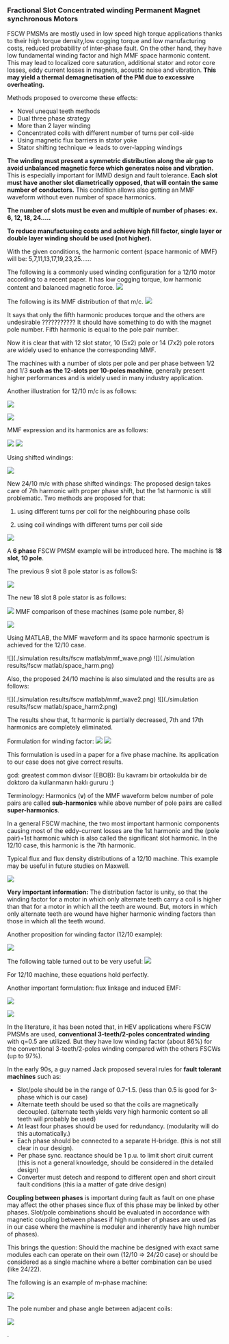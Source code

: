 ### Fractional Slot Concentrated winding Permanent Magnet synchronous Motors

FSCW PMSMs are mostly used in low speed high torque applications thanks to their high torque density,low cogging torque and low manufacturing costs, reduced probability of inter-phase fault.
On the other hand, they have low fundamental winding factor and high MMF space harmonic content. This may lead to localized core saturation, additional stator and rotor core losses, eddy current losses in magnets, acoustic noise and vibration. **This may yield a thermal demagnetisation of the PM due to excessive overheating.**

Methods proposed to overcome these effects:
* Novel unequal teeth methods
* Dual three phase strategy
* More than 2 layer winding
* Concentrated coils with different number of turns per coil-side
* Using magnetic flux barriers in stator yoke
* Stator shifting technique => leads to over-lapping windings

**The winding must present a symmetric distribution along the air gap to avoid unbalanced magnetic force which generates noise and vibration.** This is especially important for IMMD design and fault tolerance.
**Each slot must have another slot diametrically opposed, that will contain the same number of conductors.** This condition allows also getting an MMF waveform without even number of space harmonics.

**The number of slots must be even and multiple of number of phases: ex. 6, 12, 18, 24.....**

**To reduce manufactueing costs and achieve high fill factor, single layer or double layer winding should be used (not higher).**

With the given conditions, the harmonic content (space harmonic of MMF) will be: 5,7,11,13,17,19,23,25......

The following is a commonly used winding configuration for a 12/10 motor according to a recent paper. It has low cogging torque, low harmonic content and balanced magnetic force.
![](./newimages/12s10p.png)

The following is its MMF distribution of that m/c.
![](./newimages/mmfdist.png)

It says that only the fifth harmonic produces torque and the others are undesirable ???????????
It should have something to do with the magnet pole number. Fifth harmonic is equal to the pole pair number.

Now it is clear that with 12 slot stator, 10 (5x2) pole or 14 (7x2) pole rotors are widely used to enhance the corresponding MMF.



The machines with a number of slots per pole and per phase between 1/2 and 1/3 **such as the 12-slots per 10-poles machine**, generally present higher performances and is widely used in many industry application.

Another illustration for 12/10 m/c is as follows:

![](./newimages/12s10p2.png)

![](./newimages/12s10p3.png)


MMF expression and its harmonics are as follows:

![](./newimages/mmf1.png)
![](./newimages/mmf2.png)

Using shifted windings:

![](./newimages/mmf3.png)

New 24/10 m/c with phase shifted windings: The proposed design takes care of 7th harmonic with proper phase shift, but the 1st harmonic is still problematic. Two methods are proposed for that:

1) using different turns per coil for the neighbouring phase coils

2) using coil windings with different turns per coil side

![](./newimages/phase_shift.png)


A **6 phase** FSCW PMSM example will be introduced here. The machine is **18 slot, 10 pole**.

The previous 9 slot 8 pole stator is as followS:

![](./newimages/9s8p1.png)


The new 18 slot 8 pole stator is as follows:

![](./newimages/18s8p1.png)
MMF comparison of these machines (same pole number, 8)

![](./newimages/mmf4.png)



Using MATLAB, the MMF waveform and its space harmonic spectrum is achieved for the 12/10 case.

![](./simulation results/fscw matlab/mmf_wave.png)
![](./simulation results/fscw matlab/space_harm.png)

Also, the proposed 24/10 machine is also simulated and the results are as follows:

![](./simulation results/fscw matlab/mmf_wave2.png)
![](./simulation results/fscw matlab/space_harm2.png)

The results show that, 1t harmonic is partially decreased, 7th and 17th harmonics are completely eliminated.


Formulation for winding factor:
![](./newimages/wf1.png)
![](./newimages/wf2.png)

This formulation is used in a paper for a five phase machine. Its application to our case does not give correct results.

gcd: greatest common divisor (EBOB): Bu kavramı bir ortaokulda bir de doktoro da kullanmanın haklı gururu :)

Terminology: Harmonics (**v**) of the MMF waveform below number of pole pairs are called **sub-harmonics** while above number of pole pairs are called **super-harmonics**.

In a general FSCW machine, the two most important harmonic components causing most of the eddy-current losses are the 1st harmonic and the (pole pair)+1st harmonic which is also called the significant slot harmonic. In the 12/10 case, this harmonic is the 7th harmonic.

Typical flux and flux density distributions of a 12/10 machine. This example may be useful in future studies on Maxwell.

![](./newimages/flux_dens.png)

**Very important information:** The distribution factor is unity, so that the winding factor for a motor in which only alternate teeth carry a coil is higher than that for a motor in which all the teeth are wound. But, motors in which only alternate teeth are wound have higher harmonic winding factors than those in which all the teeth wound.

Another proposition for winding factor (12/10 example):

![](./newimages/wf3.png)

The following table turned out to be very useful:
![](./newimages/wf4.png)

For 12/10 machine, these equations hold perfectly.

Another important formulation: flux linkage and induced EMF:

![](./newimages/flux_linkage.png)

![](./newimages/emf.png)


In the literature, it has been noted that, in HEV applications where FSCW PMSMs are used, **conventional 3-teeth/2-poles concentrated winding** with q=0.5 are utilized. But they have low winding factor (about 86%) for the conventional 3-teeth/2-poles winding compared with the others FSCWs (up to 97%).


In the early 90s, a guy named Jack proposed several rules for **fault tolerant machines** such as:
* Slot/pole should be in the range of 0.7-1.5. (less than 0.5 is good for 3-phase which is our case)
* Alternate teeth should be used so that the coils are magnetically decoupled. (alternate teeth yields very high harmonic content so all teeth will probably be used)
* At least four phases should be used for redundancy. (modularity will do this automatically.)
* Each phase should be connected to a separate H-bridge. (this is not still clear in our design).
* Per phase sync. reactance should be 1 p.u. to limit short ciruit current (this is not a general knowledge, should be considered in the detailed design)
* Converter must detech and respond to different open and short circuit fault conditions (this ia a matter of gate drive design)

**Coupling between phases** is important during fault as fault on one phase may affect the other phases since flux of this phase may be linked by other phases. Slot/pole combinations should be evaluated in accordance with magnetic coupling between phases if high number of phases are used (as in our case where the mavhine is moduler and inherently have high number of phases).

This brings the question: Should the machine be designed with exact same modules each can operate on their own (12/10 => 24/20 case) or should be considered as a single machine where a better combination can be used (like 24/22).

The following is an example of m-phase machine:

![](./newimages/m-phase.png)

The pole number and phase angle between adjacent coils:

![](./newimages/spp.png)






.
